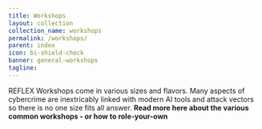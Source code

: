 ```yaml
---
title: Workshops
layout: collection
collection_name: workshops
permalink: /workshops/
parent: index
icon: bi-shield-check
banner: general-workshops
tagline: 
---
```


REFLEX Workshops come in various sizes and flavors. Many aspects of cybercrime are inextricably linked with modern AI tools and attack vectors so there is no one size fits all answer.  **Read more here about the various common workshops - or how to role-your-own**


